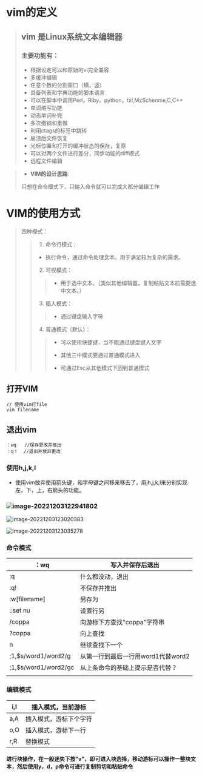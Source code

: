 # vim的定义

> ## vim 是Linux系统**文本编辑器**
>
> ### 主要功能有：
>
> + 根据设定可以和原始的vi完全兼容
> + 多缓冲编辑
> + 任意个数的分割窗口（横，竖）
> + 具备列表和字典功能的脚本语言
> + 可以在脚本中调用Perl，Riby，python，txl,MzSchenme,C,C++
> + 单词缩写功能
> + 动态单词补完
> + 多次撤销和重做
> + 利用ctags的标签中跳转
> + 崩溃后文件恢复
> + 光标位置和打开的缓冲状态的保存，复原
> + 可以对两个文件进行差分，同步功能的diff模式
> + 远程文件编辑

> * **VIM的设计思路**:
>
>  只想在命令模式下，只输入命令就可以完成大部分编辑工作

# VIM的使用方式

> 四种模式：
>
> > 1. 命令行模式：
> >
> > * 执行命令，通过命令处理文本。用于满足较为复杂的需求。
> >
> > 2. 可视模式：
> >
> > > * 用于选中文本。（类似其他编辑器，复制粘贴文本前需要选中文本。）
> >
> > 3. 插入模式：
> >
> > > * 通过键盘输入字符
> >
> > 4. 普通模式（默认）：
> >
> > > * 可以使用快捷键，当不能通过键盘键入文字
> > >
> > > * 其他三中模式要通过普通模式进入
> > >
> > > * 可通过Esc从其他模式下回到普通模式

##  打开VIM 

```
// 使用vim打file
vim filename
```

##  退出vim

``` 
：wq   //保存更改并推出
：q！  //退出并放弃更改
```

###  使用h,j,k,l

+ 使用vim放弃使用箭头键，和字母键之间移来移去了，用jh,j,k,l来分别实现左，下，上，右箭头的功能。

###  ![image-20221203122941802](C:\Users\潘祖健\AppData\Roaming\Typora\typora-user-images\image-20221203122941802.png)

![image-20221203123020383](C:\Users\潘祖健\AppData\Roaming\Typora\typora-user-images\image-20221203123020383.png)

![image-20221203123035278](C:\Users\潘祖健\AppData\Roaming\Typora\typora-user-images\image-20221203123035278.png)

###  命令模式

| ：wq                 | 写入并保存后退出                   |
| -------------------- | ---------------------------------- |
| :q                   | 什么都没动，退出                   |
| :q!                  | 不保存并推出                       |
| :w[filename]         | 另存为                             |
| ::set nu             | 设置行另                           |
| /coppa               | 向游标下方查找"coppa"字符串        |
| ?coppa               | 向上查找                           |
| n                    | 继续查找下一个                     |
| ;1,$s/word1/word2/g  | 从第一行到最后一行用word1代替word2 |
| ;1,$s/word1/word2/gc | 从上条命令的基础上提示是否代替？   |
|                      |                                    |

###  编辑模式

| i,I  | 插入模式，当前游标     |
| ---- | ---------------------- |
| a,A  | 插入模式，游标下个字符 |
| o,O  | 插入模式，游标下一行   |
| r,R  | 替换模式               |

####  进行块操作，在一般迷失下按"v"，即可进入块选择，移动游标可以操作一整块文本，然后使用y，d，p命令可进行复制剪切和粘贴命令

